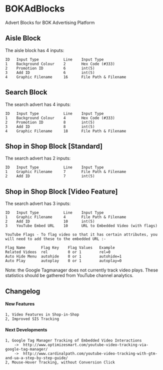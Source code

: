 # BOKAdBlocks
Advert Blocks for BOK Advertising Platform

## Aisle Block
The aisle block has 4 inputs:

    ID   Input Type           Line    Input Type
    1    Background Colour    2       Hex Code (#333)
    2    Promotion ID         6       int(5)
    3    Add ID               6       int(5)
    4    Graphic Filename     16      File Path & Filename

## Search Block
The search advert has 4 inputs:

    ID   Input Type           Line    Input Type
    1    Background Colour    4       Hex Code (#333)
    2    Promotion ID         8       int(5)
    3    Add ID               8       int(5)
    4    Graphic Filename     18      File Path & Filename

## Shop in Shop Block [Standard]
The search advert has 2 inputs:

    ID   Input Type           Line    Input Type
    1    Graphic Filename     7       File Path & Filename
    2    Add ID               7       int(5)

## Shop in Shop Block [Video Feature]
The search advert has 3 inputs:

    ID   Input Type           Line    Input Type
    1    Graphic Filename     4       File Path & Filename
    2    Add ID               10      int(5)
    3    YouTube Embed URL    10      URL to Embedded Video (with flags)

    YouTube Flags - To flag video so that it has certain attributes, you will need to add these to the embedded URL :-
  
    Flag Name       Flag Key    Flag Values   Example
    Related Videos  rel         0 or 1        rel=0
    Auto Hide Menu  autohide    0 or 1        autohide=1
    Auto Play       autoplay    0 or 1        autoplay=0

Note: the Google Tagmanager does not currently track video plays.  These statistics should be gathered from YouTube channel analytics.

## Changelog

#### New Features

    1, Video Features in Shop-in-Shop
    2, Improved SIS Tracking

#### Next Developments

    1, Google Tag Manager Tracking of Embedded Video Interactions
        ->  http://www.optimizesmart.com/youtube-video-tracking-via-google-tag-manager/
        ->  http://www.cardinalpath.com/youtube-video-tracking-with-gtm-and-ua-a-step-by-step-guide/
    2, Mouse-Hover Tracking, without Conversion Click
